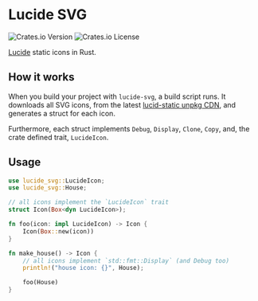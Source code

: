# Lucide SVG

![Crates.io Version](https://img.shields.io/crates/v/lucide-svg)
![Crates.io License](https://img.shields.io/crates/l/lucide-svg)

[Lucide](https://lucide.dev) static icons in Rust.

## How it works
When you build your project with `lucide-svg`, a build script runs. It downloads all SVG icons, from the latest [lucid-static unpkg CDN](https://app.unpkg.com/lucide-static@latest), and generates a struct for each icon.

Furthermore, each struct implements `Debug`, `Display`, `Clone`, `Copy`, and, the crate defined trait, `LucideIcon`.

## Usage
```rust
use lucide_svg::LucideIcon;
use lucide_svg::House;

// all icons implement the `LucideIcon` trait
struct Icon(Box<dyn LucideIcon>);

fn foo(icon: impl LucideIcon) -> Icon {
    Icon(Box::new(icon))
}

fn make_house() -> Icon {
    // all icons implement `std::fmt::Display` (and Debug too)
    println!("house icon: {}", House);

    foo(House)
}
```
